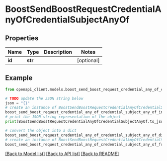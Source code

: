 # BoostSendBoostRequestCredentialAnyOfCredentialSubjectAnyOf


## Properties

Name | Type | Description | Notes
------------ | ------------- | ------------- | -------------
**id** | **str** |  | [optional] 

## Example

```python
from openapi_client.models.boost_send_boost_request_credential_any_of_credential_subject_any_of import BoostSendBoostRequestCredentialAnyOfCredentialSubjectAnyOf

# TODO update the JSON string below
json = "{}"
# create an instance of BoostSendBoostRequestCredentialAnyOfCredentialSubjectAnyOf from a JSON string
boost_send_boost_request_credential_any_of_credential_subject_any_of_instance = BoostSendBoostRequestCredentialAnyOfCredentialSubjectAnyOf.from_json(json)
# print the JSON string representation of the object
print(BoostSendBoostRequestCredentialAnyOfCredentialSubjectAnyOf.to_json())

# convert the object into a dict
boost_send_boost_request_credential_any_of_credential_subject_any_of_dict = boost_send_boost_request_credential_any_of_credential_subject_any_of_instance.to_dict()
# create an instance of BoostSendBoostRequestCredentialAnyOfCredentialSubjectAnyOf from a dict
boost_send_boost_request_credential_any_of_credential_subject_any_of_from_dict = BoostSendBoostRequestCredentialAnyOfCredentialSubjectAnyOf.from_dict(boost_send_boost_request_credential_any_of_credential_subject_any_of_dict)
```
[[Back to Model list]](../README.md#documentation-for-models) [[Back to API list]](../README.md#documentation-for-api-endpoints) [[Back to README]](../README.md)


